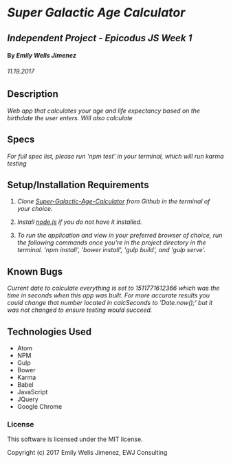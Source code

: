 # _Super Galactic Age Calculator_

## _Independent Project - Epicodus JS Week 1_

#### By _Emily Wells Jimenez_

###### _11.19.2017_

## Description

_Web app that calculates your age and life expectancy based on the birthdate the user enters. Will also calculate_



## Specs

_For full spec list, please run 'npm test' in your terminal, which will run karma testing_



## Setup/Installation Requirements

1. _Clone [Super-Galactic-Age-Calculator](https://github.com/emilyjimenez/Super-Galactic-Age-Calculator) from Github in the terminal of your choice._

2. _Install [node.js](https://nodejs.org/en/) if you do not have it installed._

3. _To run the application and view in your preferred browser of choice, run the following commands once you're in the project directory in the terminal. 'npm install', 'bower install', 'gulp build', and 'gulp serve'._

## Known Bugs

_Current date to calculate everything is set to 1511771612366 which was the time in seconds when this app was built. For more accurate results you could change that number located in calcSeconds to 'Date.now();' but it was not changed to ensure testing would succeed._

## Technologies Used

* Atom
* NPM
* Gulp
* Bower
* Karma
* Babel
* JavaScript
* JQuery
* Google Chrome

### License

This software is licensed under the MIT license.

Copyright (c) 2017 Emily Wells Jimenez, EWJ Consulting
